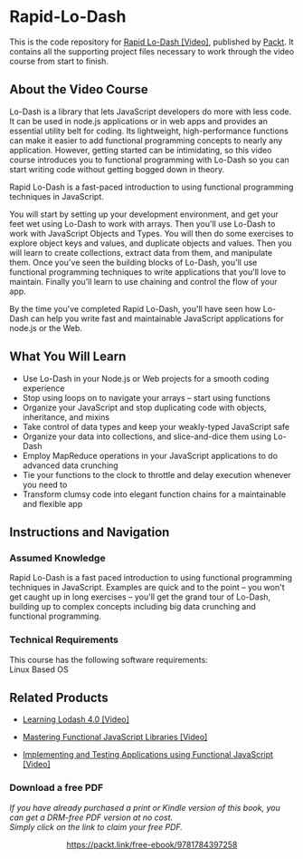 # Rapid-Lo-Dash
This is the code repository for [Rapid Lo-Dash [Video]](https://www.packtpub.com/web-development/rapid-lo-dash-video), published by [Packt](https://www.packtpub.com/?utm_source=github). It contains all the supporting project files necessary to work through the video course from start to finish.
## About the Video Course
Lo-Dash is a library that lets JavaScript developers do more with less code. It can be used in node.js applications or in web apps and provides an essential utility belt for coding. Its lightweight, high-performance functions can make it easier to add functional programming concepts to nearly any application. However, getting started can be intimidating, so this video course introduces you to functional programming with Lo-Dash so you can start writing code without getting bogged down in theory.

Rapid Lo-Dash is a fast-paced introduction to using functional programming techniques in JavaScript.

You will start by setting up your development environment, and get your feet wet using Lo-Dash to work with arrays. Then you'll use Lo-Dash to work with JavaScript Objects and Types. You will then do some exercises to explore object keys and values, and duplicate objects and values. Then you will learn to create collections, extract data from them, and manipulate them. Once you've seen the building blocks of Lo-Dash, you'll use functional programming techniques to write applications that you'll love to maintain. Finally you’ll learn to use chaining and control the flow of your app.

By the time you've completed Rapid Lo-Dash, you'll have seen how Lo-Dash can help you write fast and maintainable JavaScript applications for node.js or the Web.

<H2>What You Will Learn</H2>
<DIV class=book-info-will-learn-text>
<UL>
<LI>Use Lo-Dash in your Node.js or Web projects for a smooth coding experience
<LI>Stop using loops on to navigate your arrays – start using functions
<LI>Organize your JavaScript and stop duplicating code with objects, inheritance, and mixins
<LI>Take control of data types and keep your weakly-typed JavaScript safe
<LI>Organize your data into collections, and slice-and-dice them using Lo-Dash
<LI>Employ MapReduce operations in your JavaScript applications to do advanced data crunching
<LI>Tie your functions to the clock to throttle and delay execution whenever you need to
<LI>Transform clumsy code into elegant function chains for a maintainable and flexible app</LI></UL></DIV>

## Instructions and Navigation
### Assumed Knowledge
Rapid Lo-Dash is a fast paced introduction to using functional programming techniques in JavaScript. Examples are quick and to the point – you won't get caught up in long exercises – you'll get the grand tour of Lo-Dash, building up to complex concepts including big data crunching and functional programming.
### Technical Requirements
This course has the following software requirements:<br/>
Linux Based OS

## Related Products
* [Learning Lodash 4.0 [Video]](https://www.packtpub.com/web-development/learning-lodash-40-video)

* [Mastering Functional JavaScript Libraries [Video]](https://www.packtpub.com/web-development/mastering-functional-javascript-libraries-video)

* [Implementing and Testing Applications using Functional JavaScript [Video]](https://www.packtpub.com/web-development/implementing-and-testing-applications-using-functional-javascript-video)

### Download a free PDF

 <i>If you have already purchased a print or Kindle version of this book, you can get a DRM-free PDF version at no cost.<br>Simply click on the link to claim your free PDF.</i>
<p align="center"> <a href="https://packt.link/free-ebook/9781784397258">https://packt.link/free-ebook/9781784397258 </a> </p>